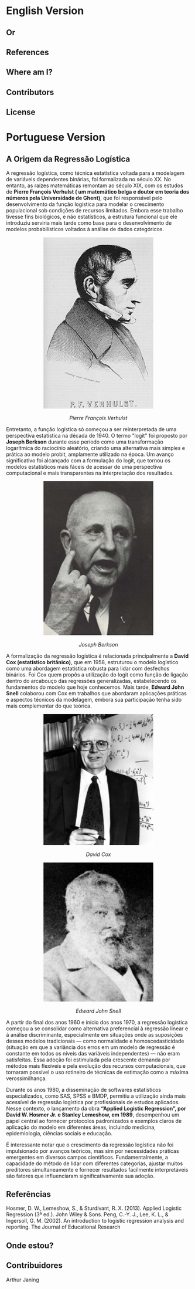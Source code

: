 # English Version

## Or

## References

## Where am I? 

## Contributors

## License

# Portuguese Version

## A Origem da Regressão Logística

A regressão logística, como técnica estatística voltada para a modelagem de variáveis dependentes binárias, foi formalizada no século XX. No entanto, as raízes matemáticas remontam ao século XIX, com os estudos de **Pierre François Verhulst ( um matemático belga e doutor em teoria dos números pela Universidade de Ghent)**, que foi responsável pelo desenvolvimento da função logística para modelar o crescimento populacional sob condições de recursos limitados. Embora esse trabalho tivesse fins biológicos, e não estatísticos, a estrutura funcional que ele introduziu serviria mais tarde como base para o desenvolvimento de modelos probabilísticos voltados à análise de dados categóricos.

<p align="center">
  <img src="Figures/PFVerhulst.png" alt="Pierre François Verhulst" width="300"/>
</p>
<p align="center"><em>Pierre François Verhulst</em></p>

Entretanto, a função logística só começou a ser reinterpretada de uma perspectiva estatística na década de 1940. O termo "logit" foi proposto por **Joseph Berkson** durante esse período como uma transformação logarítmica do raciocínio aleatório, criando uma alternativa mais simples e prática ao modelo probit, amplamente utilizado na época. Um avanço significativo foi alcançado com a formulação do logit, que tornou os modelos estatísticos mais fáceis de acessar de uma perspectiva computacional e mais transparentes na interpretação dos resultados.

<p align="center">
  <img src="Figures/JosephBerkson.png" alt="Joseph Berkson" width="300"/>
</p>
<p align="center"><em>Joseph Berkson</em></p>

A formalização da regressão logística é relacionada principalmente a **David Cox (estatístico britânico)**, que em 1958, estruturou o modelo logístico como uma abordagem estatística robusta para lidar com desfechos binários. Foi Cox quem propôs a utilização do logit como função de ligação dentro do arcabouço das regressões generalizadas, estabelecendo os fundamentos do modelo que hoje conhecemos. Mais tarde, **Edward John Snell** colaborou com Cox em trabalhos que abordaram aplicações práticas e aspectos técnicos da modelagem, embora sua participação tenha sido mais complementar do que teórica.

<p align="center">
  <img src="Figures/DavidCox.png" alt="DavidCox" width="300"/>
</p>
<p align="center"><em>David Cox</em></p>

<p align="center">
  <img src="Figures/EdwardJohnSnell.png" alt="EdwardJohnSnell" width="300"/>
</p>
<p align="center"><em>Edward John Snell</em></p>


A partir do final dos anos 1960 e início dos anos 1970, a regressão logística começou a se consolidar como alternativa preferencial à regressão linear e à análise discriminante, especialmente em situações onde as suposições desses modelos tradicionais — como normalidade e homoscedasticidade (situação em que a variância dos erros em um modelo de regressão é constante em todos os níveis das variáveis independentes) — não eram satisfeitas. Essa adoção foi estimulada pela crescente demanda por métodos mais flexíveis e pela evolução dos recursos computacionais, que tornaram possível o uso rotineiro de técnicas de estimação como a máxima verossimilhança.

Durante os anos 1980, a disseminação de softwares estatísticos especializados, como SAS, SPSS e BMDP, permitiu a utilização ainda mais acessível de regressão logística por profissionais de estudos aplicados. Nesse contexto, o lançamento da obra **“Applied Logistic Regression”, por David W. Hosmer Jr. e Stanley Lemeshow, em 1989**, desempenhou um papel central ao fornecer protocolos padronizados e exemplos claros de aplicação do modelo em diferentes áreas, incluindo medicina, epidemiologia, ciências sociais e educação.

É interessante notar que o crescimento da regressão logística não foi impulsionado por avanços teóricos, mas sim por necessidades práticas emergentes em diversos campos científicos. Fundamentalmente, a capacidade do método de lidar com diferentes categorias, ajustar muitos preditores simultaneamente e fornecer resultados facilmente interpretáveis são fatores que influenciaram significativamente sua adoção.

## Referências
Hosmer, D. W., Lemeshow, S., & Sturdivant, R. X. (2013). Applied Logistic Regression (3ª ed.). John Wiley & Sons.
Peng, C.-Y. J., Lee, K. L., & Ingersoll, G. M. (2002). An introduction to logistic regression analysis and reporting. The Journal of Educational Research

## Onde estou?

## Contribuidores
Arthur Janing
